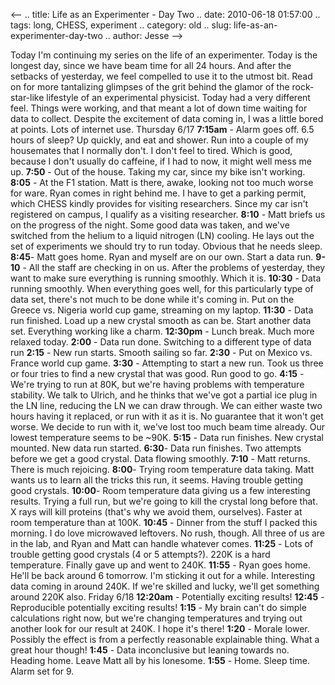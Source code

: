 <--
.. title: Life as an Experimenter - Day Two
.. date: 2010-06-18 01:57:00
.. tags: long, CHESS, experiment
.. category: old
.. slug: life-as-an-experimenter-day-two
.. author: Jesse
-->


Today I'm continuing my series on the life of an experimenter. Today is
the longest day, since we have beam time for all 24 hours. And after the
setbacks of yesterday, we feel compelled to use it to the utmost bit.
Read on for more tantalizing glimpses of the grit behind the glamor of
the rock-star-like lifestyle of an experimental physicist. Today had a
very different feel. Things were working, and that meant a lot of down
time waiting for data to collect. Despite the excitement of data coming
in, I was a little bored at points. Lots of internet use. Thursday 6/17
**7:15am** - Alarm goes off. 6.5 hours of sleep? Up quickly, and eat and
shower. Run into a couple of my housemates that I normally don't. I
don't feel to tired. Which is good, because I don't usually do caffeine,
if I had to now, it might well mess me up. **7:50** - Out of the house.
Taking my car, since my bike isn't working. **8:05** - At the F1
station. Matt is there, awake, looking not too much worse for ware. Ryan
comes in right behind me. I have to get a parking permit, which CHESS
kindly provides for visiting researchers. Since my car isn't registered
on campus, I qualify as a visiting researcher. **8:10** - Matt briefs us
on the progress of the night. Some good data was taken, and we've
switched from the helium to a liquid nitrogen (LN) cooling. He lays out
the set of experiments we should try to run today. Obvious that he needs
sleep. **8:45**- Matt goes home. Ryan and myself are on our own. Start a
data run. **9-10** - All the staff are checking in on us. After the
problems of yesterday, they want to make sure everything is running
smoothly. Which it is. **10:30** - Data running smoothly. When
everything goes well, for this particularly type of data set, there's
not much to be done while it's coming in. Put on the Greece vs. Nigeria
world cup game, streaming on my laptop. **11:30** - Data run finished.
Load up a new crystal smooth as can be. Start another data set.
Everything working like a charm. **12:30pm** - Lunch break. Much more
relaxed today. **2:00** - Data run done. Switching to a different type
of data run **2:15** - New run starts. Smooth sailing so far. **2:30** -
Put on Mexico vs. France world cup game. **3:30** - Attempting to start
a new run. Took us three or four tries to find a new crystal that was
good. Run good to go. **4:15** - We're trying to run at 80K, but we're
having problems with temperature stability. We talk to Ulrich, and he
thinks that we've got a partial ice plug in the LN line, reducing the LN
we can draw through. We can either waste two hours having it replaced,
or run with it as it is. No guarantee that it won't get worse. We decide
to run with it, we've lost too much beam time already. Our lowest
temperature seems to be \~90K. **5:15** - Data run finishes. New crystal
mounted. New data run started. **6:30**- Data run finishes. Two attempts
before we get a good crystal. Data flowing smoothly. **7:10** - Matt
returns. There is much rejoicing. **8:00**- Trying room temperature data
taking. Matt wants us to learn all the tricks this run, it seems. Having
trouble getting good crystals. **10:00**- Room temperature data giving
us a few interesting results. Trying a full run, but we're going to kill
the crystal long before that. X rays will kill proteins (that's why we
avoid them, ourselves). Faster at room temperature than at 100K.
**10:45** - Dinner from the stuff I packed this morning. I do love
microwaved leftovers. No rush, though. All three of us are in the lab,
and Ryan and Matt can handle whatever comes. **11:25** - Lots of trouble
getting good crystals (4 or 5 attempts?). 220K is a hard temperature.
Finally gave up and went to 240K. **11:55** - Ryan goes home. He'll be
back around 6 tomorrow. I'm sticking it out for a while. Interesting
data coming in around 240K. If we're skilled and lucky, we'll get
something around 220K also. Friday 6/18 **12:20am** - Potentially
exciting results! **12:45** - Reproducible potentially exciting results!
**1:15** - My brain can't do simple calculations right now, but we're
changing temperatures and trying out another look for our result at
240K. I hope it's there! **1:20** - Morale lower. Possibly the effect is
from a perfectly reasonable explainable thing. What a great hour though!
**1:45** - Data inconclusive but leaning towards no. Heading home. Leave
Matt all by his lonesome. **1:55** - Home. Sleep time. Alarm set for 9.
